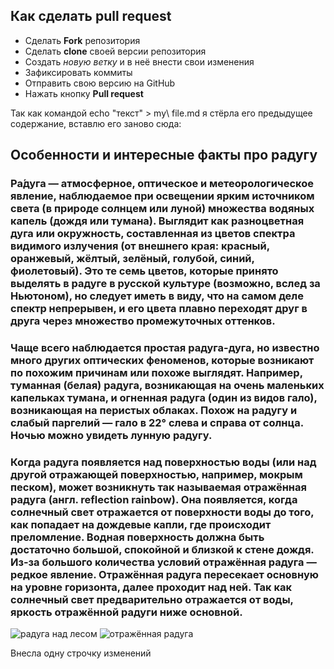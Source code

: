 ## Как сделать  pull request
* Сделать __Fork__ репозитория
* Сделать __clone__ своей версии репозитория
* Создать *новую ветку* и в неё внести свои изменения
* Зафиксировать коммиты
* Отправить свою версию на GitHub
* Нажать кнопку __Pull request__

Так как командой echo "текст" > my\ file.md я стёрла его предыдущее содержание, вставлю его заново сюда:

## Особенности и интересные факты про радугу

### Ра́дуга — атмосферное, оптическое и метеорологическое явление, наблюдаемое при освещении ярким источником света (в природе солнцем или луной) множества водяных капель (дождя или тумана). Выглядит как разноцветная дуга или окружность, составленная из цветов спектра видимого излучения (от внешнего края: красный, оранжевый, жёлтый, зелёный, голубой, синий, фиолетовый). Это те семь цветов, которые принято выделять в радуге в русской культуре (возможно, вслед за Ньютоном), но следует иметь в виду, что на самом деле спектр непрерывен, и его цвета плавно переходят друг в друга через множество промежуточных оттенков.

### Чаще всего наблюдается простая радуга-дуга, но известно много других оптических феноменов, которые возникают по похожим причинам или похоже выглядят. Например, туманная (белая) радуга, возникающая на очень маленьких капельках тумана, и огненная радуга (один из видов гало), возникающая на перистых облаках. Похож на радугу и слабый паргелий — гало в 22° слева и справа от солнца. Ночью можно увидеть лунную радугу.

### Когда радуга появляется над поверхностью воды (или над другой отражающей поверхностью, например, мокрым песком), может возникнуть так называемая отражённая радуга (англ.  reflection rainbow). Она появляется, когда солнечный свет отражается от поверхности воды до того, как попадает на дождевые капли, где происходит преломление. Водная поверхность должна быть достаточно большой, спокойной и близкой к стене дождя. Из-за большого количества условий отражённая радуга — редкое явление. Отражённая радуга пересекает основную на уровне горизонта, далее проходит над ней. Так как солнечный свет предварительно отражается от воды, яркость отражённой радуги ниже основной.

![радуга над лесом](Rainbow1.jpg)
![отражённая радуга](reflection_rainbow.jpg)

Внесла одну строчку изменений
